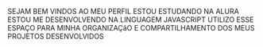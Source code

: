 SEJAM BEM VINDOS AO MEU PERFIL
ESTOU ESTUDANDO NA ALURA
ESTOU ME DESENVOLVENDO NA LINGUAGEM JAVASCRIPT
UTILIZO ESSE ESPAÇO PARA MINHA ORGANIZAÇãO E COMPARTILHAMENTO DOS MEUS PROJETOS DESENVOLVIDOS
